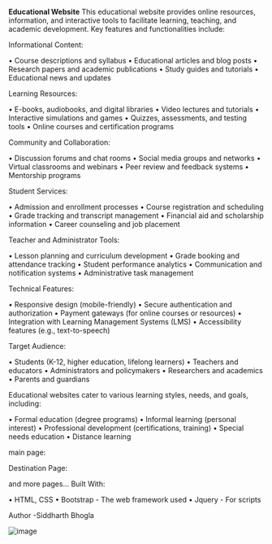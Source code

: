 **Educational Website**
This educational website provides online resources, information, and interactive tools to facilitate learning, teaching, and academic development. Key features and functionalities include:

Informational Content:

•	Course descriptions and syllabus
•	Educational articles and blog posts
•	Research papers and academic publications
•	Study guides and tutorials
•	Educational news and updates

Learning Resources:

•	E-books, audiobooks, and digital libraries
•	Video lectures and tutorials
•	Interactive simulations and games
•	Quizzes, assessments, and testing tools
•	Online courses and certification programs

Community and Collaboration:

•	Discussion forums and chat rooms
•	Social media groups and networks
•	Virtual classrooms and webinars
•	Peer review and feedback systems
•	Mentorship programs

Student Services:

•	Admission and enrollment processes
•	Course registration and scheduling
•	Grade tracking and transcript management
•	Financial aid and scholarship information
•	Career counseling and job placement

Teacher and Administrator Tools:

•	Lesson planning and curriculum development
•	Grade booking and attendance tracking
•	Student performance analytics
•	Communication and notification systems
•	Administrative task management

Technical Features:

•	Responsive design (mobile-friendly)
•	Secure authentication and authorization
•	Payment gateways (for online courses or resources)
•	Integration with Learning Management Systems (LMS)
•	Accessibility features (e.g., text-to-speech)

Target Audience:

•	Students (K-12, higher education, lifelong learners)
•	Teachers and educators
•	Administrators and policymakers
•	Researchers and academics
•	Parents and guardians

Educational websites cater to various learning styles, needs, and goals, including:

•	Formal education (degree programs)
•	Informal learning (personal interest)
•	Professional development (certifications, training)
•	Special needs education
•	Distance learning

main page:
 

Destination Page:


 

and more pages...
Built With:

•	HTML, CSS
•	Bootstrap - The web framework used
•	Jquery - For scripts

Author -Siddharth Bhogla



![image](https://github.com/user-attachments/assets/9dfebebd-8701-4d38-b615-3aaf7aee6400)
